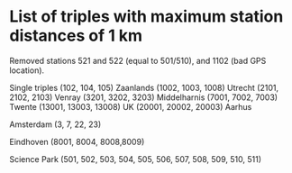 # List of triples with maximum station distances of 1 km

Removed stations 521 and 522 (equal to 501/510), and 1102 (bad GPS location).

Single triples
 (102, 104, 105) Zaanlands
 (1002, 1003, 1008) Utrecht
 (2101, 2102, 2103) Venray
 (3201, 3202, 3203) Middelharnis
 (7001, 7002, 7003) Twente
 (13001, 13003, 13008) UK
 (20001, 20002, 20003) Aarhus
 
Amsterdam
 (3, 7, 22, 23)

Eindhoven
 (8001, 8004, 8008,8009)

Science Park
 (501, 502, 503, 504, 505, 506, 507, 508, 509, 510, 511)
